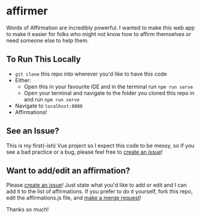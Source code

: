 # affirmer

Words of Affirmation are incredibly powerful. I wanted to make this web app to make it easier for folks who might not know how to affirm themselves or need someone else to help them.

## To Run This Locally

- `git clone` this repo into wherever you'd like to have this code
- Either:
  - Open this in your favourite IDE and in the terminal run `npm run serve`
  - Open your terminal and navigate to the folder you cloned this repo in and run `npm run serve`
- Navigate to `localhost:8080`
- Affirmations!

## See an Issue?

This is my first(-ish) Vue project so I expect this code to be messy, so if you see a bad practice or a bug, please feel free to [create an issue](https://github.com/chinanwu/affirmer/issues)!

## Want to add/edit an affirmation?

Please [create an issue](https://github.com/chinanwu/affirmer/issues)! Just state what you'd like to add or edit and I can add it to the list of affirmations. If you prefer to do it yourself, fork this repo, edit the affirmations.js file, and [make a merge request](https://github.com/chinanwu/affirmer/pulls)!

Thanks so much!
